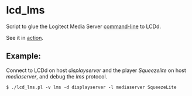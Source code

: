 # lcd_lms
Script to glue the Logitect Media Server 
[command-line](http://wiki.slimdevices.com/index.php/Logitech_Media_Server_CLI) to LCDd.

See it in [action](https://programmablehardware.blogspot.ie/2013/06/squeezeplug-lcd.html).

## Example:
Connect to LCDd on host _displayserver_ and the player _Squeezelite_ on host _mediaserver_, and debug the _lms_ protocol.

```
$ ./lcd_lms.pl -v lms -d displayserver -l mediaserver SqueezeLite
```
